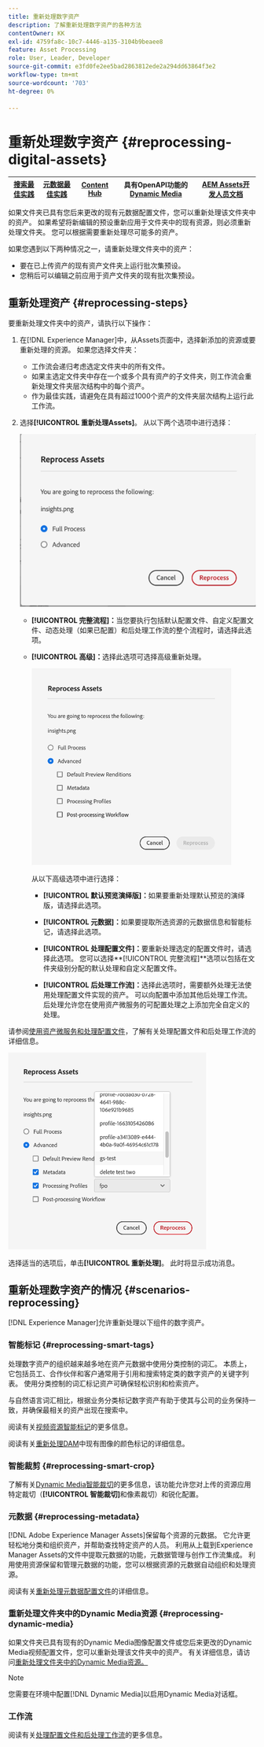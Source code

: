 ```yaml
---
title: 重新处理数字资产
description: 了解重新处理数字资产的各种方法
contentOwner: KK
exl-id: 4759fa8c-10c7-4446-a135-3104b9beaee8
feature: Asset Processing
role: User, Leader, Developer
source-git-commit: e3fd0fe2ee5bad2863812ede2a294dd63864f3e2
workflow-type: tm+mt
source-wordcount: '703'
ht-degree: 0%

---
```


# 重新处理数字资产 {#reprocessing-digital-assets}

| [搜索最佳实践](/help/assets/search-best-practices.md) | [元数据最佳实践](/help/assets/metadata-best-practices.md) | [Content Hub](/help/assets/product-overview.md) | 具有OpenAPI功能的[Dynamic Media](/help/assets/dynamic-media-open-apis-overview.md) | [AEM Assets开发人员文档](https://developer.adobe.com/experience-cloud/experience-manager-apis/) |
| ------------- | --------------------------- |---------|----|-----|

如果文件夹已具有您后来更改的现有元数据配置文件，您可以重新处理该文件夹中的资产。 如果希望将新编辑的预设重新应用于文件夹中的现有资源，则必须重新处理文件夹。 您可以根据需要重新处理尽可能多的资产。

如果您遇到以下两种情况之一，请重新处理文件夹中的资产：

* 要在已上传资产的现有资产文件夹上运行批次集预设。
* 您稍后可以编辑之前应用于资产文件夹的现有批次集预设。

## 重新处理资产 {#reprocessing-steps}

要重新处理文件夹中的资产，请执行以下操作：

1. 在[!DNL Experience Manager]中，从Assets页面中，选择新添加的资源或要重新处理的资源。
如果您选择文件夹：

   * 工作流会递归考虑选定文件夹中的所有文件。
   * 如果主选定文件夹中存在一个或多个具有资产的子文件夹，则工作流会重新处理文件夹层次结构中的每个资产。
   * 作为最佳实践，请避免在具有超过1000个资产的文件夹层次结构上运行此工作流。

1. 选择&#x200B;**[!UICONTROL 重新处理Assets]**。 从以下两个选项中进行选择：

   ![重新处理Assets选项](assets/reprocessing-assets-options.png)

   * **[!UICONTROL 完整流程]：**&#x200B;当您要执行包括默认配置文件、自定义配置文件、动态处理（如果已配置）和后处理工作流的整个流程时，请选择此选项。
   * **[!UICONTROL 高级]：**&#x200B;选择此选项可选择高级重新处理。

     ![高级重新处理Assets选项](assets/reprocessing-assets-options-advanced.png)

     从以下高级选项中进行选择：

      * **[!UICONTROL 默认预览演绎版]：**&#x200B;如果要重新处理默认预览的演绎版，请选择此选项。

      * **[!UICONTROL 元数据]：**&#x200B;如果要提取所选资源的元数据信息和智能标记，请选择此选项。

      * **[!UICONTROL 处理配置文件]：**&#x200B;要重新处理选定的配置文件时，请选择此选项。 您可以选择&#x200B;**[!UICONTROL 完整流程]**选项以包括在文件夹级别分配的默认处理和自定义配置文件。
        <!--When assets are uploaded to a folder, [!DNL Experience Manager] checks the containing folder's properties for a processing profile. If none is applied, a parent folder in the hierarchy is checked for a processing profile to apply.-->

      * **[!UICONTROL 后处理工作流]：**&#x200B;选择此选项时，需要额外处理无法使用处理配置文件实现的资产。 可以向配置中添加其他后处理工作流。 后处理允许您在使用资产微服务的可配置处理之上添加完全自定义的处理。

请参阅[使用资产微服务和处理配置文件](https://experienceleague.adobe.com/docs/experience-manager-cloud-service/content/assets/manage/asset-microservices-configure-and-use.html?lang=en)，了解有关处理配置文件和后处理工作流的详细信息。

![高级重新处理Assets选项2](assets/reprocessing-assets-options-advanced-2.png)

选择适当的选项后，单击&#x200B;**[!UICONTROL 重新处理]**。 此时将显示成功消息。

## 重新处理数字资产的情况 {#scenarios-reprocessing}

[!DNL Experience Manager]允许重新处理以下组件的数字资产。

### 智能标记 {#reprocessing-smart-tags}

处理数字资产的组织越来越多地在资产元数据中使用分类控制的词汇。 本质上，它包括员工、合作伙伴和客户通常用于引用和搜索特定类的数字资产的关键字列表。 使用分类控制的词汇标记资产可确保轻松识别和检索资产。

与自然语言词汇相比，根据业务分类标记数字资产有助于使其与公司的业务保持一致，并确保最相关的资产出现在搜索中。

阅读有关[视频资源智能标记](https://experienceleague.adobe.com/docs/experience-manager-cloud-service/content/assets/manage/smart-tags-video-assets.html?lang=en)的更多信息。

阅读有关[重新处理DAM](https://experienceleague.adobe.com/docs/experience-manager-cloud-service/content/assets/manage/color-tag-images.html?lang=en#color-tags-existing-images)中现有图像的颜色标记的详细信息。

### 智能裁剪 {#reprocessing-smart-crop}

了解有关[Dynamic Media智能裁切](https://experienceleague.adobe.com/docs/experience-manager-cloud-service/content/assets/dynamicmedia/image-profiles.html?lang=en)的更多信息，该功能允许您对上传的资源应用特定裁切（**[!UICONTROL 智能裁切]**&#x200B;和像素裁切）和锐化配置。

### 元数据 {#reprocessing-metadata}

[!DNL Adobe Experience Manager Assets]保留每个资源的元数据。 它允许更轻松地分类和组织资产，并帮助查找特定资产的人员。 利用从上载到Experience Manager Assets的文件中提取元数据的功能，元数据管理与创作工作流集成。 利用使用资源保留和管理元数据的功能，您可以根据资源的元数据自动组织和处理资源。

阅读有关[重新处理元数据配置文件](https://experienceleague.adobe.com/docs/experience-manager-cloud-service/content/assets/manage/metadata-profiles.html?lang=en)的详细信息。

### 重新处理文件夹中的Dynamic Media资源 {#reprocessing-dynamic-media}

如果文件夹已具有现有的Dynamic Media图像配置文件或您后来更改的Dynamic Media视频配置文件，您可以重新处理该文件夹中的资产。 有关详细信息，请访问[重新处理文件夹中的Dynamic Media资源。](https://experienceleague.adobe.com/docs/experience-manager-cloud-service/content/assets/admin/about-image-video-profiles.html?lang=en)

>[!NOTE]
>
>您需要在环境中配置[!DNL Dynamic Media]以启用Dynamic Media对话框。
>

### 工作流

阅读有关[处理配置文件和后处理工作流](https://experienceleague.adobe.com/docs/experience-manager-cloud-service/content/assets/manage/asset-microservices-configure-and-use.html?lang=en)的更多信息。
